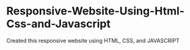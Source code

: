 # Responsive-Website-Using-Html-Css-and-Javascript
Created this responsive website using HTML, CSS, and JAVASCRIPT
